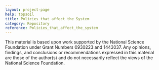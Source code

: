 ```yaml
---
layout: project-page
help: topsoil
title: Policies that affect the System
category: Repository
reference: Policies_that_affect_the_system
---
```


This material is based upon work supported by the National Science Foundation under Grant Numbers 0930223 and 1443037. Any opinions, findings, and conclusions or recommendations expressed in this material are those of the author(s) and do not necessarily reflect the views of the National Science Foundation.